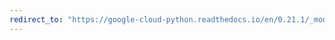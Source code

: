 ```yaml
---
redirect_to: "https://google-cloud-python.readthedocs.io/en/0.21.1/_modules/google/cloud/pubsub/client.html"
---
```

